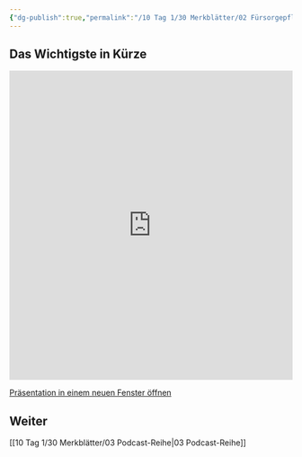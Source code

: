 ```yaml
---
{"dg-publish":true,"permalink":"/10 Tag 1/30 Merkblätter/02 Fürsorgepflicht des Betriebs/"}
---
```


## Das Wichtigste in Kürze
<iframe src="https://aburossi.github.io/prezi/BBK/merkblaetter/#/" style="border:0px #ffffff none;" name="myiFrame" scrolling="yes" frameborder="1" marginheight="0px" marginwidth="0px" height="550px" width="100%" allowfullscreen></iframe>

[Präsentation in einem neuen Fenster öffnen](https://aburossi.github.io/prezi/BBK/merkblaetter)

## Weiter
[[10 Tag 1/30 Merkblätter/03 Podcast-Reihe\|03 Podcast-Reihe]]